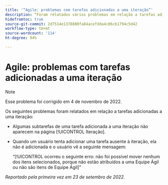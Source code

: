 ```yaml
---
title: '“Agile: problemas com tarefas adicionadas a uma iteração”'
description: “Foram relatados vários problemas em relação a tarefas adicionadas a uma iteração”
hidefromtoc: true
source-git-commit: 2d7514e1378880fa84acefdda4c06cb1794c5d42
workflow-type: tm+mt
source-wordcount: '114'
ht-degree: 94%

---
```



# Agile: problemas com tarefas adicionadas a uma iteração

>[!NOTE]
>
>Esse problema foi corrigido em 4 de novembro de 2022.

Os seguintes problemas foram relatados em relação a tarefas adicionadas a uma iteração:

* Algumas subtarefas de uma tarefa adicionada a uma iteração não aparecem na página [!UICONTROL Iteração].
* Quando um usuário tenta adicionar uma tarefa ausente à iteração, ela não é adicionada e o usuário vê a seguinte mensagem:

   “[!UICONTROL ocorreu o seguinte erro: não foi possível mover nenhum dos itens selecionados, porque não estão atribuídos a uma Equipe Ágil ou não são itens de Equipe Ágil]”

_Reportado pela primeira vez em 23 de setembro de 2022._


